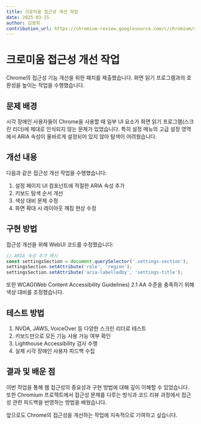 ```yaml
---
title: 크로미움 접근성 개선 작업
date: 2025-03-15
author: 김영희
contribution_url: https://chromium-review.googlesource.com/c/chromium/src/+/23456
---
```


# 크로미움 접근성 개선 작업

Chrome의 접근성 기능 개선을 위한 패치를 제출했습니다. 화면 읽기 프로그램과의 호환성을 높이는 작업을 수행했습니다.

## 문제 배경

시각 장애인 사용자들이 Chrome을 사용할 때 일부 UI 요소가 화면 읽기 프로그램(스크린 리더)에 제대로 인식되지 않는 문제가 있었습니다. 특히 설정 메뉴의 고급 설정 영역에서 ARIA 속성이 올바르게 설정되어 있지 않아 탐색이 어려웠습니다.

## 개선 내용

다음과 같은 접근성 개선 작업을 수행했습니다:

1. 설정 페이지 UI 컴포넌트에 적절한 ARIA 속성 추가
2. 키보드 탐색 순서 개선
3. 색상 대비 문제 수정
4. 화면 확대 시 레이아웃 깨짐 현상 수정

## 구현 방법

접근성 개선을 위해 WebUI 코드를 수정했습니다:

```javascript
// ARIA 속성 추가 예시
const settingsSection = document.querySelector('.settings-section');
settingsSection.setAttribute('role', 'region');
settingsSection.setAttribute('aria-labelledby', 'settings-title');
```

또한 WCAG(Web Content Accessibility Guidelines) 2.1 AA 수준을 충족하기 위해 색상 대비를 조정했습니다.

## 테스트 방법

1. NVDA, JAWS, VoiceOver 등 다양한 스크린 리더로 테스트
2. 키보드만으로 모든 기능 사용 가능 여부 확인
3. Lighthouse Accessibility 검사 수행
4. 실제 시각 장애인 사용자 피드백 수집

## 결과 및 배운 점

이번 작업을 통해 웹 접근성의 중요성과 구현 방법에 대해 깊이 이해할 수 있었습니다. 또한 Chromium 프로젝트에서 접근성 문제를 다루는 방식과 코드 리뷰 과정에서 접근성 관련 피드백을 반영하는 방법을 배웠습니다.

앞으로도 Chrome의 접근성을 개선하는 작업에 지속적으로 기여하고 싶습니다. 